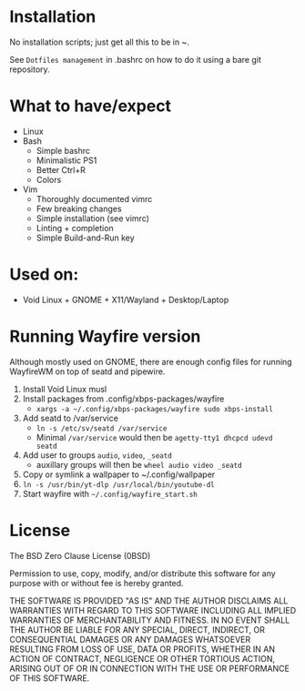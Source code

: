 # Installation
No installation scripts; just get all this to be in ~.

See `Dotfiles management` in .bashrc on how
to do it using a bare git repository.

# What to have/expect
- Linux
- Bash
  - Simple bashrc
  - Minimalistic PS1
  - Better Ctrl+R
  - Colors
- Vim
  - Thoroughly documented vimrc
  - Few breaking changes
  - Simple installation (see vimrc)
  - Linting + completion
  - Simple Build-and-Run key

# Used on:
- Void Linux + GNOME + X11/Wayland + Desktop/Laptop

# Running Wayfire version
Although mostly used on GNOME, there are enough config files
for running WayfireWM on top of seatd and pipewire.
1. Install Void Linux musl
2. Install packages from .config/xbps-packages/wayfire
   - `xargs -a ~/.config/xbps-packages/wayfire sudo xbps-install`
3. Add seatd to /var/service
   - `ln -s /etc/sv/seatd /var/service`
   - Minimal `/var/service` would then be `agetty-tty1 dhcpcd udevd seatd`
4. Add user to groups `audio`, `video`, `_seatd`
   - auxillary groups will then be `wheel audio video _seatd`
5. Copy or symlink a wallpaper to ~/.config/wallpaper
6. `ln -s /usr/bin/yt-dlp /usr/local/bin/youtube-dl`
7. Start wayfire with `~/.config/wayfire_start.sh`


# License

The BSD Zero Clause License (0BSD)

Permission to use, copy, modify, and/or distribute this software for any
purpose with or without fee is hereby granted.

THE SOFTWARE IS PROVIDED "AS IS" AND THE AUTHOR DISCLAIMS ALL WARRANTIES WITH
REGARD TO THIS SOFTWARE INCLUDING ALL IMPLIED WARRANTIES OF MERCHANTABILITY
AND FITNESS. IN NO EVENT SHALL THE AUTHOR BE LIABLE FOR ANY SPECIAL, DIRECT,
INDIRECT, OR CONSEQUENTIAL DAMAGES OR ANY DAMAGES WHATSOEVER RESULTING FROM
LOSS OF USE, DATA OR PROFITS, WHETHER IN AN ACTION OF CONTRACT, NEGLIGENCE OR
OTHER TORTIOUS ACTION, ARISING OUT OF OR IN CONNECTION WITH THE USE OR
PERFORMANCE OF THIS SOFTWARE.
